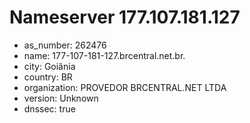 # Nameserver 177.107.181.127

* as_number: 262476
* name: 177-107-181-127.brcentral.net.br.
* city: Goiânia
* country: BR
* organization: PROVEDOR BRCENTRAL.NET LTDA
* version: Unknown
* dnssec: true
